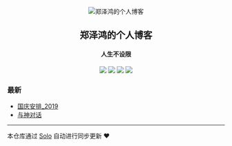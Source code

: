 <p align="center"><img alt="郑泽鸿的个人博客" src="https://static.b3log.org/images/brand/solo-32.png"></p><h2 align="center">
郑泽鸿的个人博客
</h2>

<h4 align="center">人生不设限</h4>
<p align="center"><a title="郑泽鸿的个人博客" target="_blank" href="https://github.com/zhengzehong/solo-blog"><img src="https://img.shields.io/github/last-commit/zhengzehong/solo-blog.svg?style=flat-square&color=FF9900"></a>
<a title="GitHub repo size in bytes" target="_blank" href="https://github.com/zhengzehong/solo-blog"><img src="https://img.shields.io/github/repo-size/zhengzehong/solo-blog.svg?style=flat-square"></a>
<a title="Solo Version" target="_blank" href="https://github.com/b3log/solo/releases"><img src="https://img.shields.io/badge/solo-3.6.5-f1e05a.svg?style=flat-square&color=blueviolet"></a>
<a title="Hits" target="_blank" href="https://github.com/b3log/hits"><img src="https://hits.b3log.org/zhengzehong/solo-blog.svg"></a></p>

### 最新

* [国庆安排_2019](http://www.zzhlife.blog/articles/2019/10/01/1569887825099.html)
* [与神对话](http://www.zzhlife.blog/articles/2019/09/27/1569593257282.html)



---

本仓库通过 [Solo](https://github.com/b3log/solo) 自动进行同步更新 ❤️ 
